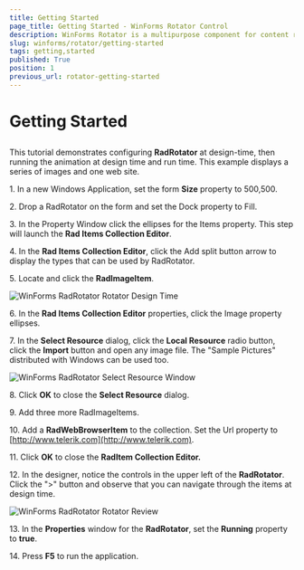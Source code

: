 ```yaml
---
title: Getting Started
page_title: Getting Started - WinForms Rotator Control
description: WinForms Rotator is a multipurpose component for content rotation and personalization. Highly customizable, it delivers high interactivity and user involvement.
slug: winforms/rotator/getting-started
tags: getting,started
published: True
position: 1
previous_url: rotator-getting-started
---
```


# Getting Started



## 

This tutorial demonstrates configuring __RadRotator__ at design-time, then running the animation at design time and run time. This example displays a series of images and one web site.
        

1\. In a new Windows Application, set the form __Size__ property to 500,500.
            

2\. Drop a RadRotator on the form and set the Dock property to Fill. 

3\. In the Property Window click the ellipses for the Items property. This step will launch the __Rad Items Collection Editor__.
            

4\. In the __Rad Items Collection Editor__, click the Add split button arrow to display the types that can be used by RadRotator.
            

5\. Locate and click the __RadImageItem__.

![WinForms RadRotator Rotator Design Time](images/rotator-getting-started001.png)

6\. In the __Rad Items Collection Editor__ properties, click the Image property ellipses.

7\. In the __Select Resource__ dialog, click the __Local Resource__ radio button, click the __Import__ button and open any image file. The "Sample Pictures" distributed with Windows can be used too.

![WinForms RadRotator Select Resource Window](images/rotator-getting-started002.png)

8\. Click __OK__ to close the __Select Resource__ dialog.
            

9\. Add three more RadImageItems. 

10\. Add a __RadWebBrowserItem__ to the collection. Set the Url property to [http://www.telerik.com](http://www.telerik.com).

11\. Click __OK__ to close the __RadItem Collection Editor.__

12\. In the designer, notice the controls in the upper left of the __RadRotator__. Click the ">" button and observe that you can navigate through the items at design time.

![WinForms RadRotator Rotator Review](images/rotator-getting-started003.png)

13\. In the __Properties__ window for the __RadRotator__, set the __Running__ property to __true__.

14\. Press __F5__ to run the application.
            
